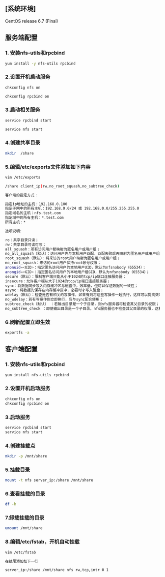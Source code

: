 ## [系统环境] 
CentOS release 6.7 (Final)

## 服务端配置
### 1. 安装nfs-utils和rpcbind
``` bash
yum install -y nfs-utils rpcbind
```
### 2.设置开机启动服务
``` bash
chkconfig nfs on

chkconfig rpcbind on
```
### 3.启动相关服务
``` bash
service rpcbind start

service nfs start
```
### 4.创建共享目录
``` bash
mkdir  /share
```
### 5.编辑/etc/exports文件添加如下内容
``` bash
vim /etc/exports

/share client_ip(rw,no_root_squash,no_subtree_check)
```
``` bash
客户端的指定方式：

指定ip地址的主机：192.168.0.100
指定子网中的所有主机：192.168.0.0/24 或 192.168.0.0/255.255.255.0
指定域名的主机：nfs.test.com
指定域中的所有主机：*.test.com
所有主机：*

选项说明:

ro：共享目录只读；
rw：共享目录可读可写；
all_squash：所有访问用户都映射为匿名用户或用户组；
no_all_squash（默认）：访问用户先与本机用户匹配，匹配失败后再映射为匿名用户或用户组；
root_squash（默认）：将来访的root用户映射为匿名用户或用户组；
no_root_squash：来访的root用户保持root帐号权限；
anonuid=<UID>：指定匿名访问用户的本地用户UID，默认为nfsnobody（65534）；
anongid=<GID>：指定匿名访问用户的本地用户组GID，默认为nfsnobody（65534）；
secure（默认）：限制客户端只能从小于1024的tcp/ip端口连接服务器；
insecure：允许客户端从大于1024的tcp/ip端口连接服务器；
sync：将数据同步写入内存缓冲区与磁盘中，效率低，但可以保证数据的一致性；
async：将数据先保存在内存缓冲区中，必要时才写入磁盘；
wdelay（默认）：检查是否有相关的写操作，如果有则将这些写操作一起执行，这样可以提高效率；
no_wdelay：若有写操作则立即执行，应与sync配合使用；
subtree_check（默认） ：若输出目录是一个子目录，则nfs服务器将检查其父目录的权限；
no_subtree_check ：即使输出目录是一个子目录，nfs服务器也不检查其父目录的权限，这样可以提高效率；
```
### 6.刷新配置立即生效
``` bash
exportfs -a
```
## 客户端配置
### 1. 安装nfs-utils和rpcbind
``` bash
yum install nfs-utils rpcbind
```
### 2.设置开机启动服务
``` bash
chkconfig nfs on
chkconfig rpcbind on
```
### 3.启动服务
``` bash
service rpcbind start
service nfs start
```
### 4.创建挂载点
``` bash
mkdir -p /mnt/share
```
### 5.挂载目录
``` bash
mount -t nfs server_ip:/share /mnt/share
```
### 6.查看挂载的目录
``` bash
df -h
```
### 7.卸载挂载的目录
``` bash
umount /mnt/share
```
### 8.编辑/etc/fstab，开机自动挂载
``` bash
vim /etc/fstab
```
``` bash
在结尾添加如下一行

server_ip:/share /mnt/share nfs rw,tcp,intr 0 1
```
